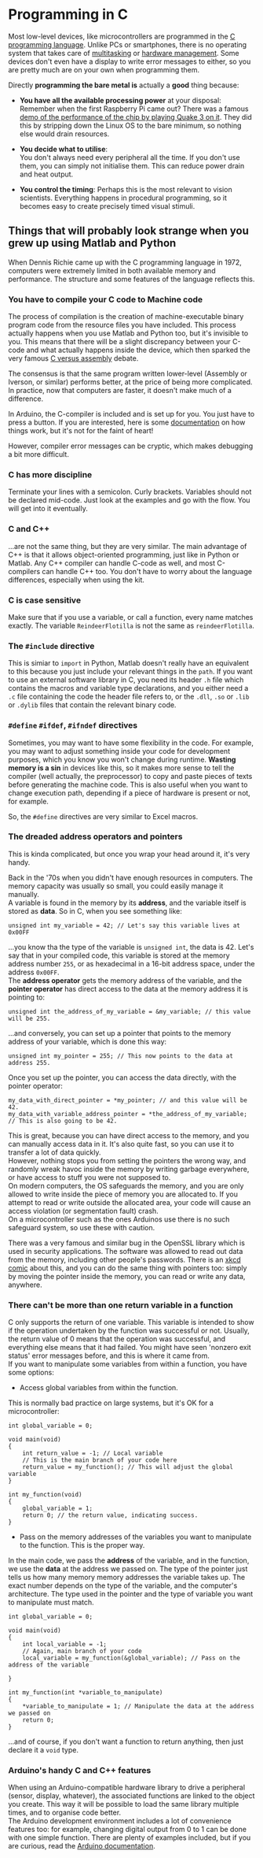 # Programming in C

Most low-level devices, like microcontrollers are programmed in the [C programming language](https://www.amazon.com/How-Program-International-Harvey-Deitel/dp/0273776843). Unlike PCs or smartphones, there is no operating system that takes care of [multitasking](https://www.linuxjournal.com/article/3910) or [hardware management](https://pocketnow.com/hardware-abstraction-layer). Some devices don't even have a display to write error messages to either, so you are pretty much are on your own when programming them.

Directly **programming the bare metal is** actually a **good** thing because:
- **You have all the available processing power** at your disposal:
Remember when the first Raspberry Pi came out? There was a famous [demo of the performance of the chip by playing Quake 3 on it](https://www.youtube.com/watch?v=lztrdudwHfM). They did this by stripping down the Linux OS to the bare minimum, so nothing else would drain resources.  

- **You decide what to utilise**:  
You don't always need every peripheral all the time. If you don't use them, you can simply not initialise them. This can reduce power drain and heat output.

- **You control the timing**:
Perhaps this is the most relevant to vision scientists. Everything happens in procedural programming, so it becomes easy to create precisely timed visual stimuli.

## Things that will probably look strange when you grew up using Matlab and Python

When Dennis Richie came up with the C programming language in 1972, computers were extremely limited in both available memory and performance. The structure and some features of the language reflects this.

### You have to compile your C code to Machine code

The process of compilation is the creation of machine-executable binary program code from the resource files you have included. This process actually happens when you use Matlab and Python too, but it's invisible to you. This means that there will be a slight discrepancy between your C-code and what actually happens inside the device, which then sparked the very famous [C versus assembly](http://www.dspguide.com/ch28/5.htm) debate.  

The consensus is that the same program written lower-level (Assembly or Iverson, or similar) performs better, at the price of being more complicated. In practice, now that computers are faster, it doesn't make much of a difference.

In Arduino, the C-compiler is included and is set up for you. You just have to press a button. If you are interested, here is some [documentation](https://gcc.gnu.org/onlinedocs/) on how things work, but it's not for the faint of heart!  

However, compiler error messages can be cryptic, which makes debugging a bit more difficult.

### C has more discipline

Terminate your lines with a semicolon. Curly brackets. Variables should not be declared mid-code. Just look at the examples and go with the flow. You will get into it eventually.

### C and C++

...are not the same thing, but they are very similar. The main advantage of C++ is that it allows object-oriented programming, just like in Python or Matlab. Any C++ compiler can handle C-code as well, and most C-compilers can handle C++ too. You don't have to worry about the language differences, especially when using the kit.

### C is case sensitive
Make sure that if you use a variable, or call a function, every name matches exactly. The variable `ReindeerFlotilla` is not the same as `reindeerFlotilla`.

### The `#include` directive

This is simiar to `import` in Python, Matlab doesn't really have an equivalent to this because you just include your relevant things in the `path`. If you want to use an external software library in C, you need its header `.h` file which contains the macros and variable type declarations, and you either need a `.c` file containing the code the header file refers to, or the `.dll`, `.so` or `.lib` or `.dylib` files that contain the relevant binary code.  

### `#define` `#ifdef`, `#ifndef` directives

Sometimes, you may want to have some flexibility in the code. For example, you may want to adjust something inside your code for development purposes, which you know you won't change during runtime. **Wasting memory is a sin** in devices like this, so it makes more sense to tell the compiler (well actually, the preprocessor) to copy and paste pieces of texts before generating the machine code. This is also useful when you want to change execution path, depending if a piece of hardware is present or not, for example.  

So, the `#define` directives are very similar to Excel macros.

### The dreaded address operators and pointers

This is kinda complicated, but once you wrap your head around it, it's very handy.

Back in the '70s when you didn't have enough resources in computers. The memory capacity was usually so small, you could easily manage it manually.  
A variable is found in the memory by its **address**, and the variable itself is stored as **data**. So in C, when you see something like:
```
unsigned int my_variable = 42; // Let's say this variable lives at 0x00FF
```
...you know tha the type of the variable is `unsigned int`, the data is 42. Let's say that in your compiled code, this variable is stored at the memory address number `255`, or as hexadecimal in a 16-bit address space, under the address `0x00FF`.  
The **address operator** gets the memory address of the variable, and the **pointer operator** has direct access to the data at the memory address it is pointing to:

```
unsigned int the_address_of_my_variable = &my_variable; // this value will be 255.
```
...and conversely, you can set up a pointer that points to the memory address of your variable, which is done this way:
```
unsigned int my_pointer = 255; // This now points to the data at address 255.
```
Once you set up the pointer, you can access the data directly, with the pointer operator:
```
my_data_with_direct_pointer = *my_pointer; // and this value will be 42.
my_data_with_variable_address_pointer = *the_address_of_my_variable; // This is also going to be 42.
```

This is great, because you can have direct access to the memory, and you can manually access data in it. It's also quite fast, so you can use it to transfer a lot of data quickly.  
However, nothing stops you from setting the pointers the wrong way, and randomly wreak havoc inside the memory by writing garbage everywhere, or have access to stuff you were not supposed to.  
On modern computers, the OS safeguards the memory, and you are only allowed to write inside the piece of memory you are allocated to. If you attempt to read or write outside the allocated area, your code will cause an access violation (or segmentation fault) crash.  
On a microcontroller such as the ones Arduinos use there is no such safeguard system, so use these with caution.  

There was a very famous and similar bug in the OpenSSL library which is used in security applications. The software was allowed to read out data from the memory, including other people's passwords. There is an [xkcd comic](https://xkcd.com/1354/) about this, and you can do the same thing with pointers too: simply by moving the pointer inside the memory, you can read or write any data, anywhere.

### There can't be more than one return variable in a function

C only supports the return of one variable. This variable is intended to show if the operation undertaken by the function was successful or not. Usually, the return value of 0 means that the operation was successful, and everything else means that it had failed. You might have seen 'nonzero exit status' error messages before, and this is where it came from.  
If you want to manipulate some variables from within a function, you have some options:

- Access global variables from within the function.

This is normally bad practice on large systems, but it's OK for a microcontroller:
```
int global_variable = 0;

void main(void)
{
    int return_value = -1; // Local variable
    // This is the main branch of your code here
    return_value = my_function(); // This will adjust the global variable
}

int my_function(void)
{
    global_variable = 1;
    return 0; // the return value, indicating success.
}
```
- Pass on the memory addresses of the variables you want to manipulate to the function.
This is the proper way.  

In the main code, we pass the **address** of the variable, and in the function, we use the **data** at the address we passed on. The type of the pointer just tells us how many memory memory addresses the variable takes up. The exact number depends on the type of the variable, and the computer's architecture. The type used in the pointer and the type of variable you want to manipulate must match.
```
int global_variable = 0;

void main(void)
{
    int local_variable = -1;
    // Again, main branch of your code
    local_variable = my_function(&global_variable); // Pass on the address of the variable

}

int my_function(int *variable_to_manipulate)
{
    *variable_to_manipulate = 1; // Manipulate the data at the address we passed on
    return 0;
}
```
...and of course, if you don't want a function to return anything, then just declare it a `void` type.

### Arduino's handy C and C++ features

When using an Arduino-compatible hardware library to drive a peripheral (sensor, display, whatever), the associated functions are linked to the object you create. This way it will be possible to load the same library multiple times, and to organise code better.  
The Arduino development environment includes a lot of convenience features too: for example, changing digital output from 0 to 1 can be done with one simple function. There are plenty of examples included, but if you are curious, read the [Arduino documentation](https://www.arduino.cc/reference/en/).